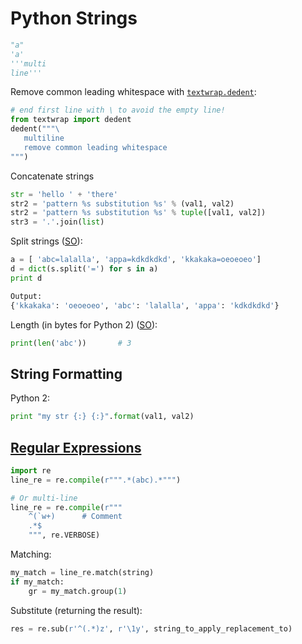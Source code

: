 # Python Strings

```python
"a"
'a'
'''multi
line'''
```
Remove common leading whitespace with [`textwrap.dedent`](https://docs.python.org/3/library/textwrap.html):

```python
# end first line with \ to avoid the empty line!
from textwrap import dedent
dedent("""\
   multiline
   remove common leading whitespace
""")
```

Concatenate strings

```python
str = 'hello ' + 'there'
str2 = 'pattern %s substitution %s' % (val1, val2)
str2 = 'pattern %s substitution %s' % tuple([val1, val2])
str3 = '.'.join(list)
```

Split strings ([SO](https://stackoverflow.com/a/12739929/125246)):

```python
a = [ 'abc=lalalla', 'appa=kdkdkdkd', 'kkakaka=oeoeoeo']
d = dict(s.split('=') for s in a)
print d

Output:
{'kkakaka': 'oeoeoeo', 'abc': 'lalalla', 'appa': 'kdkdkdkd'}
```

Length (in bytes for Python 2) ([SO](https://stackoverflow.com/a/37262373/125246)):

```python
print(len('abc'))       # 3
```

## String Formatting

Python 2:

```python
print "my str {:} {:}".format(val1, val2)
```

## [Regular Expressions](https://docs.python.org/3/library/re.html)

```python
import re
line_re = re.compile(r""".*(abc).*""")

# Or multi-line
line_re = re.compile(r"""
    ^(`w+)      # Comment
    .*$
    """, re.VERBOSE)
```

Matching:
```python
my_match = line_re.match(string)
if my_match:
    gr = my_match.group(1)
```

Substitute (returning the result):
```python
res = re.sub(r'^(.*)z', r'\1y', string_to_apply_replacement_to)
```
